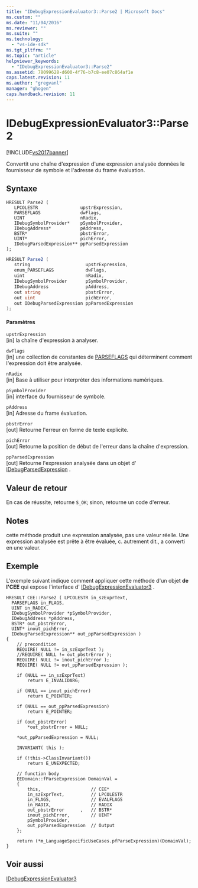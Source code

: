 ```yaml
---
title: "IDebugExpressionEvaluator3::Parse2 | Microsoft Docs"
ms.custom: ""
ms.date: "11/04/2016"
ms.reviewer: ""
ms.suite: ""
ms.technology: 
  - "vs-ide-sdk"
ms.tgt_pltfrm: ""
ms.topic: "article"
helpviewer_keywords: 
  - "IDebugExpressionEvaluator3::Parse2"
ms.assetid: 78099628-d600-4f76-b7c8-ee07c864af1e
caps.latest.revision: 11
ms.author: "gregvanl"
manager: "ghogen"
caps.handback.revision: 11
---
```

# IDebugExpressionEvaluator3::Parse2
[!INCLUDE[vs2017banner](../../../code-quality/includes/vs2017banner.md)]

Convertit une chaîne d'expression d'une expression analysée données le fournisseur de symbole et l'adresse du frame évaluation.  
  
## Syntaxe  
  
```cpp#  
HRESULT Parse2 (  
   LPCOLESTR                upstrExpression,  
   PARSEFLAGS               dwFlags,  
   UINT                     nRadix,  
   IDebugSymbolProvider*    pSymbolProvider,  
   IDebugAddress*           pAddress,  
   BSTR*                    pbstrError,  
   UINT*                    pichError,  
   IDebugParsedExpression** ppParsedExpression  
);  
```  
  
```c#  
HRESULT Parse2 (  
   string                     upstrExpression,  
   enum_PARSEFLAGS            dwFlags,  
   uint                       nRadix,  
   IDebugSymbolProvider       pSymbolProvider,  
   IDebugAddress              pAddress,  
   out string                 pbstrError,  
   out uint                   pichError,  
   out IDebugParsedExpression ppParsedExpression  
);  
```  
  
#### Paramètres  
 `upstrExpression`  
 \[in\]  la chaîne d'expression à analyser.  
  
 `dwFlags`  
 \[in\]  une collection de constantes de [PARSEFLAGS](../../../extensibility/debugger/reference/parseflags.md) qui déterminent comment l'expression doit être analysée.  
  
 `nRadix`  
 \[in\]  Base à utiliser pour interpréter des informations numériques.  
  
 `pSymbolProvider`  
 \[in\]  interface du fournisseur de symbole.  
  
 `pAddress`  
 \[in\]  Adresse du frame évaluation.  
  
 `pbstrError`  
 \[out\]  Retourne l'erreur en forme de texte explicite.  
  
 `pichError`  
 \[out\]  Retourne la position de début de l'erreur dans la chaîne d'expression.  
  
 `ppParsedExpression`  
 \[out\]  Retourne l'expression analysée dans un objet d' [IDebugParsedExpression](../../../extensibility/debugger/reference/idebugparsedexpression.md) .  
  
## Valeur de retour  
 En cas de réussite, retourne `S_OK`; sinon, retourne un code d'erreur.  
  
## Notes  
 cette méthode produit une expression analysée, pas une valeur réelle.  Une expression analysée est prête à être évaluée, c. autrement dit., a converti en une valeur.  
  
## Exemple  
 L'exemple suivant indique comment appliquer cette méthode d'un objet **de l'CEE** qui expose l'interface d' [IDebugExpressionEvaluator3](../../../extensibility/debugger/reference/idebugexpressionevaluator3.md) .  
  
```cpp#  
HRESULT CEE::Parse2 ( LPCOLESTR in_szExprText,  
  PARSEFLAGS in_FLAGS,  
  UINT in_RADIX,  
  IDebugSymbolProvider *pSymbolProvider,  
  IDebugAddress *pAddress,  
  BSTR* out_pbstrError,  
  UINT* inout_pichError,  
  IDebugParsedExpression** out_ppParsedExpression )  
{  
    // precondition  
    REQUIRE( NULL != in_szExprText );  
    //REQUIRE( NULL != out_pbstrError );  
    REQUIRE( NULL != inout_pichError );  
    REQUIRE( NULL != out_ppParsedExpression );  
  
    if (NULL == in_szExprText)  
        return E_INVALIDARG;  
  
    if (NULL == inout_pichError)  
        return E_POINTER;  
  
    if (NULL == out_ppParsedExpression)  
        return E_POINTER;  
  
    if (out_pbstrError)  
        *out_pbstrError = NULL;  
  
    *out_ppParsedExpression = NULL;  
  
    INVARIANT( this );  
  
    if (!this->ClassInvariant())  
        return E_UNEXPECTED;  
  
    // function body  
    EEDomain::fParseExpression DomainVal =  
    {  
        this,                   // CEE*  
        in_szExprText,          // LPCOLESTR  
        in_FLAGS,               // EVALFLAGS  
        in_RADIX,               // RADIX  
        out_pbstrError      ,   // BSTR*  
        inout_pichError,        // UINT*  
        pSymbolProvider,  
        out_ppParsedExpression  // Output  
    };  
  
    return (*m_LanguageSpecificUseCases.pfParseExpression)(DomainVal);  
}  
```  
  
## Voir aussi  
 [IDebugExpressionEvaluator3](../../../extensibility/debugger/reference/idebugexpressionevaluator3.md)